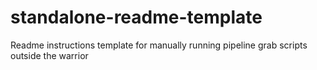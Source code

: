 standalone-readme-template
==========================

Readme instructions template for manually running pipeline grab scripts outside the warrior
